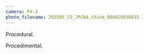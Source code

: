 ```yaml
---
camera: FX-3
photo_filename: 202505_CO_JPCN4_china_000020030015
---
```


Procedural.

Procedimental.